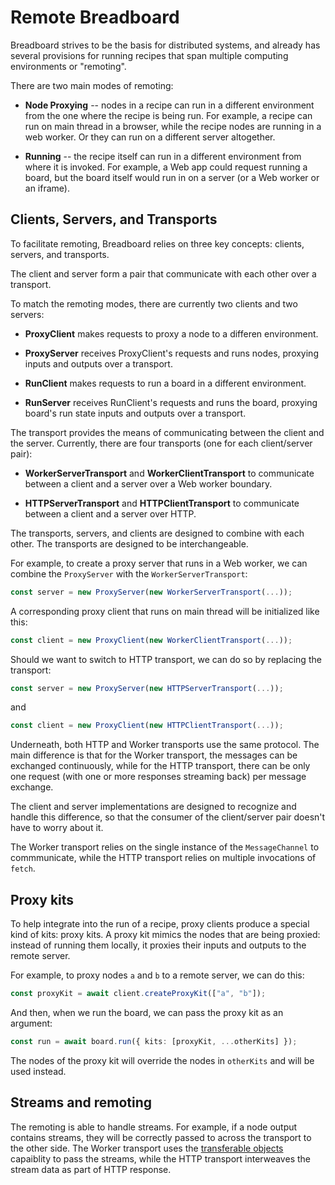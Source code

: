 # Remote Breadboard

Breadboard strives to be the basis for distributed systems, and already has several provisions for running recipes that span multiple computing environments or "remoting".

There are two main modes of remoting:

- **Node Proxying** -- nodes in a recipe can run in a different environment from the one where the recipe is being run. For example, a recipe can run on main thread in a browser, while the recipe nodes are running in a web worker. Or they can run on a different server altogether.

- **Running** -- the recipe itself can run in a different environment from where it is invoked. For example, a Web app could request running a board, but the board itself would run in on a server (or a Web worker or an iframe).

## Clients, Servers, and Transports

To facilitate remoting, Breadboard relies on three key concepts: clients, servers, and transports.

The client and server form a pair that communicate with each other over a transport.

To match the remoting modes, there are currently two clients and two servers:

- **ProxyClient** makes requests to proxy a node to a differen environment.

- **ProxyServer** receives ProxyClient's requests and runs nodes, proxying inputs and outputs over a transport.

- **RunClient** makes requests to run a board in a different environment.

- **RunServer** receives RunClient's requests and runs the board, proxying board's run state inputs and outputs over a transport.

The transport provides the means of communicating between the client and the server. Currently, there are four transports (one for each client/server pair):

- **WorkerServerTransport** and **WorkerClientTransport** to communicate between a client and a server over a Web worker boundary.

- **HTTPServerTransport** and **HTTPClientTransport** to communicate between a client and a server over HTTP.

The transports, servers, and clients are designed to combine with each other. The transports are designed to be interchangeable.

For example, to create a proxy server that runs in a Web worker, we can combine the `ProxyServer` with the `WorkerServerTransport`:

```ts
const server = new ProxyServer(new WorkerServerTransport(...));
```

A corresponding proxy client that runs on main thread will be initialized like this:

```ts
const client = new ProxyClient(new WorkerClientTransport(...));
```

Should we want to switch to HTTP transport, we can do so by replacing the transport:

```ts
const server = new ProxyServer(new HTTPServerTransport(...));
```

and

```ts
const client = new ProxyClient(new HTTPClientTransport(...));
```

Underneath, both HTTP and Worker transports use the same protocol. The main difference is that for the Worker transport, the messages can be exchanged continuously, while for the HTTP transport, there can be only one request (with one or more responses streaming back) per message exchange.

The client and server implementations are designed to recognize and handle this difference, so that the consumer of the client/server pair doesn't have to worry about it.

The Worker transport relies on the single instance of the `MessageChannel` to commmunicate, while the HTTP transport relies on multiple invocations of `fetch`.

## Proxy kits

To help integrate into the run of a recipe, proxy clients produce a special kind of kits: proxy kits. A proxy kit mimics the nodes that are being proxied: instead of running them locally, it proxies their inputs and outputs to the remote server.

For example, to proxy nodes `a` and `b` to a remote server, we can do this:

```ts
const proxyKit = await client.createProxyKit(["a", "b"]);
```

And then, when we run the board, we can pass the proxy kit as an argument:

```ts
const run = await board.run({ kits: [proxyKit, ...otherKits] });
```

The nodes of the proxy kit will override the nodes in `otherKits` and will be used instead.

## Streams and remoting

The remoting is able to handle streams. For example, if a node output contains streams, they will be correctly passed to across the transport to the other side. The Worker transport uses the [transferable objects](https://developer.mozilla.org/en-US/docs/Web/API/Web_Workers_API/Transferable_objects) capaiblity to pass the streams, while the HTTP transport interweaves the stream data as part of HTTP response.

